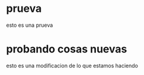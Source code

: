 # prueva 
<p>esto es una prueva</p>
<h1>probando cosas nuevas</h1>
<div>
  <a href="google.com"></a>
</div>
<p>esto es una modificacion de lo que estamos haciendo</p>
